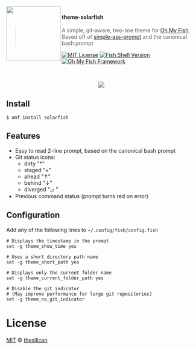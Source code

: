 <img src="https://cdn.rawgit.com/oh-my-fish/oh-my-fish/e4f1c2e0219a17e2c748b824004c8d0b38055c16/docs/logo.svg" align="left" width="144px" height="144px"/>

#### theme-solarfish

> A simple, git-aware, two-line theme for [Oh My Fish][omf-link]. Based off of [simple-ass-prompt](https://github.com/lfiolhais/theme-simple-ass-prompt) and the canonical bash prompt

[![MIT License](https://img.shields.io/badge/license-MIT-007EC7.svg?style=flat-square)](/LICENSE)
[![Fish Shell Version](https://img.shields.io/badge/fish-v3.0.0-007EC7.svg?style=flat-square)](https://fishshell.com)
[![Oh My Fish Framework](https://img.shields.io/badge/Oh%20My%20Fish-Framework-007EC7.svg?style=flat-square)](https://www.github.com/oh-my-fish/oh-my-fish)

<br/>

<p align="center">
<img src="https://i.imgur.com/CxG9s8q.png">
</p>

## Install

```fish
$ omf install solarfish
```

## Features

- Easy to read 2-line prompt, based on the canonical bash prompt
- Git status icons:
  - dirty "\*"
  - staged "+"
  - ahead "↑"
  - behind "↓"
  - diverged "⥄ "
- Previous command status (prompt turns red on error)

## Configuration

Add any of the following lines to
`~/.config/fish/config.fish`

```fish
# Displays the timestamp in the prompt
set -g theme_show_time yes

# Uses a short directory path name
set -g theme_short_path yes

# Displays only the current folder name
set -g theme_current_folder_path yes

# Disable the git indicator
# (May improve performance for large git repositories)
set -g theme_no_git_indicator
```

# License

[MIT][mit] © [thesilican][author]

[mit]: https://opensource.org/licenses/MIT
[author]: https://github.com/thesilican
[omf-link]: https://www.github.com/oh-my-fish/oh-my-fish
[license-badge]: https://img.shields.io/badge/license-MIT-007EC7.svg?style=flat-square
